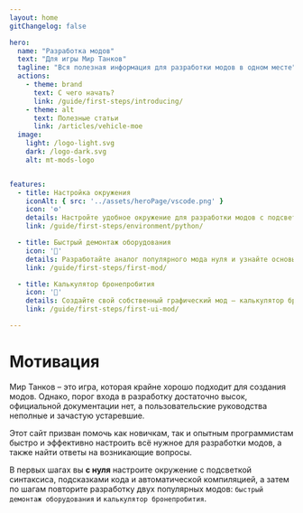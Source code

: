 ```yaml
---
layout: home
gitChangelog: false

hero:
  name: "Разработка модов"
  text: "Для игры Мир Танков"
  tagline: "Вся полезная информация для разработки модов в одном месте"
  actions:
    - theme: brand
      text: С чего начать?
      link: /guide/first-steps/introducing/
    - theme: alt
      text: Полезные статьи
      link: /articles/vehicle-moe
  image:
    light: /logo-light.svg
    dark: /logo-dark.svg
    alt: mt-mods-logo


features:
  - title: Настройка окружения
    iconAlt: { src: '../assets/heroPage/vscode.png' }
    icon: '⚙️'
    details: Настройте удобное окружение для разработки модов с подсветкой синтаксиса и подсказками кода
    link: /guide/first-steps/environment/python/

  - title: Быстрый демонтаж оборудования
    icon: '🔧'
    details: Разработайте аналог популярного мода нуля и узнайте основы разработки модов
    link: /guide/first-steps/first-mod/

  - title: Калькулятор бронепробития
    icon: '🎨'
    details: Создайте свой собственный графический мод – калькулятор бронепробития
    link: /guide/first-steps/first-ui-mod/

---
```


<style>
.VPHomeFeatures { margin-bottom: 3em; }
</style>





# Мотивация
Мир Танков – это игра, которая крайне хорошо подходит для создания модов. Однако, порог входа в разработку достаточно высок, официальной документации нет, а пользовательские руководства неполные и зачастую устаревшие.

Этот сайт призван помочь как новичкам, так и опытным программистам быстро и эффективно настроить всё нужное для разработки модов, а также найти ответы на возникающие вопросы.

В первых шагах вы **с нуля** настроите окружение с подсветкой синтаксиса, подсказками кода и автоматической компиляцией, а затем по шагам повторите разработку двух популярных модов: `быстрый демонтаж оборудования` и `калькулятор бронепробития`.
